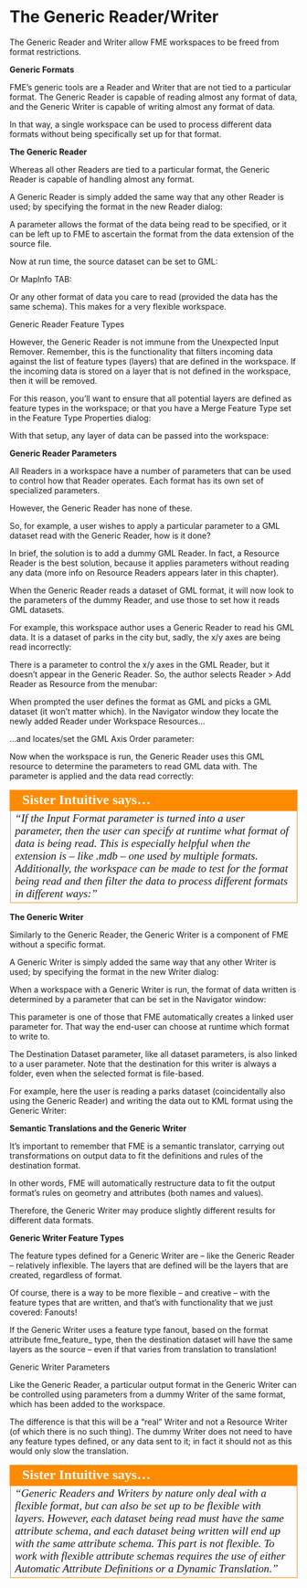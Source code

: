 # The Generic Reader/Writer

The Generic Reader and Writer allow FME workspaces to be freed from format restrictions.

**Generic Formats**

FME’s generic tools are a Reader and Writer that are not tied to a particular format. The Generic Reader is capable of reading almost any format of data, and the Generic Writer is capable of writing almost any format of data.

In that way, a single workspace can be used to process different data formats without being specifically set up for that format.

**The Generic Reader**

Whereas all other Readers are tied to a particular format, the Generic Reader is capable of handling almost any format.

A Generic Reader is simply added the same way that any other Reader is used; by specifying the format in the new Reader dialog:

A parameter allows the format of the data being read to be specified, or it can be left up to FME to ascertain the format from the data extension of the source file.

Now at run time, the source dataset can be set to GML:

Or MapInfo TAB:

Or any other format of data you care to read (provided the data has the same schema). This makes for a very flexible workspace.

Generic Reader Feature Types

However, the Generic Reader is not immune from the Unexpected Input Remover. Remember, this is the functionality that filters incoming data against the list of feature types (layers) that are defined in the workspace. If the incoming data is stored on a layer that is not defined in the workspace, then it will be removed.

For this reason, you’ll want to ensure that all potential layers are defined as feature types in the workspace; or that you have a Merge Feature Type set in the Feature Type Properties dialog:

With that setup, any layer of data can be passed into the workspace:

**Generic Reader Parameters**

All Readers in a workspace have a number of parameters that can be used to control how that Reader operates. Each format has its own set of specialized parameters.

However, the Generic Reader has none of these.

So, for example, a user wishes to apply a particular parameter to a GML dataset read with the Generic Reader, how is it done?

In brief, the solution is to add a dummy GML Reader. In fact, a Resource Reader is the best solution, because it applies parameters without reading any data (more info on Resource Readers appears later in this chapter).

When the Generic Reader reads a dataset of GML format, it will now look to the parameters of the dummy Reader, and use those to set how it reads GML datasets.

For example, this workspace author uses a Generic Reader to read his GML data. It is a dataset of parks in the city but, sadly, the x/y axes are being read incorrectly:

There is a parameter to control the x/y axes in the GML Reader, but it doesn’t appear in the Generic Reader. So, the author selects Reader > Add Reader as Resource from the menubar:

When prompted the user defines the format as GML and picks a GML dataset (it won’t matter which).
In the Navigator window they locate the newly added Reader under Workspace Resources…

…and locates/set the GML Axis Order parameter:

Now when the workspace is run, the Generic Reader uses this GML resource to determine the parameters to read GML data with. The parameter is applied and the data read correctly:

<table style="border-spacing: 0px">
<tr>
<td style="vertical-align:middle;background-color:darkorange;border: 2px solid darkorange">
<i class="fa fa-quote-left fa-lg fa-pull-left fa-fw" style="color:white;padding-right: 12px;vertical-align:text-top"></i>
<span style="color:white;font-size:x-large;font-weight: bold;font-family:serif">Sister Intuitive says…</span>
</td>
</tr>

<tr>
<td style="border: 1px solid darkorange">
<span style="font-family:serif; font-style:italic; font-size:larger">
“If the Input Format parameter is turned into a user parameter, then the
user can specify at runtime what format of data is being read. This is
especially helpful when the extension is – like .mdb – one used by
multiple formats.
Additionally, the workspace can be made to test for the format being read and then filter
the data to process different formats in different ways:”
</span>
</td>
</tr>
</table>

**The Generic Writer**

Similarly to the Generic Reader, the Generic Writer is a component of FME without a specific format.

A Generic Writer is simply added the same way that any other Writer is used; by specifying the format in the new Writer dialog:

When a workspace with a Generic Writer is run, the format of data written is determined by a parameter that can be set in the Navigator window:

This parameter is one of those that FME automatically creates a linked user parameter for.
That way the end-user can choose at runtime which format to write to.

The Destination Dataset parameter, like all dataset parameters, is also linked to a user parameter. Note that the destination for this writer is always a folder, even when the selected format is file-based.

For example, here the user is reading a parks dataset (coincidentally also using the Generic Reader) and writing the data out to KML format using the Generic Writer:

**Semantic Translations and the Generic Writer**

It’s important to remember that FME is a semantic translator, carrying out transformations on output data to fit the definitions and rules of the destination format.

In other words, FME will automatically restructure data to fit the output format’s rules on geometry and attributes (both names and values).

Therefore, the Generic Writer may produce slightly different results for different data formats.

**Generic Writer Feature Types**

The feature types defined for a Generic Writer are – like the Generic Reader – relatively inflexible. The layers that are defined will be the layers that are created, regardless of format.

Of course, there is a way to be more flexible – and creative – with the feature types that are written, and that’s with functionality that we just covered: Fanouts!

If the Generic Writer uses a feature type fanout, based on the format attribute fme_feature_ type, then the destination dataset will have the same layers as the source – even if that varies from translation to translation!

Generic Writer Parameters

Like the Generic Reader, a particular output format in the Generic Writer can be controlled using parameters from a dummy Writer of the same format, which has been added to the workspace.

The difference is that this will be a “real” Writer and not a Resource Writer (of which there is no such thing). The dummy Writer does not need to have any feature types defined, or any data sent to it; in fact it should not as this would only slow the translation.

<table style="border-spacing: 0px">
<tr>
<td style="vertical-align:middle;background-color:darkorange;border: 2px solid darkorange">
<i class="fa fa-quote-left fa-lg fa-pull-left fa-fw" style="color:white;padding-right: 12px;vertical-align:text-top"></i>
<span style="color:white;font-size:x-large;font-weight: bold;font-family:serif">Sister Intuitive says…</span>
</td>
</tr>

<tr>
<td style="border: 1px solid darkorange">
<span style="font-family:serif; font-style:italic; font-size:larger">
“Generic Readers and Writers by nature only deal with a flexible format,
but can also be set up to be flexible with layers.
However, each dataset being read must have the same attribute schema, and each
dataset being written will end up with the same attribute schema. This part is not
flexible.
To work with flexible attribute schemas requires the use of either Automatic Attribute
Definitions or a Dynamic Translation.”
</span>
</td>
</tr>
</table>